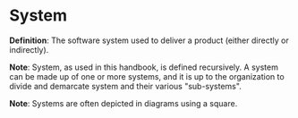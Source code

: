 # System

**Definition**: The software system used to deliver a product (either directly or indirectly).

**Note**: System, as used in this handbook, is defined recursively. A system can be made up of one or more systems, and it is up to the organization to divide and demarcate system and their various "sub-systems".

**Note**: Systems are often depicted in diagrams using a square.